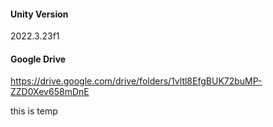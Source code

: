 #### Unity Version
2022.3.23f1

#### Google Drive
https://drive.google.com/drive/folders/1vltl8EfgBUK72buMP-ZZD0Xev658mDnE


this is temp